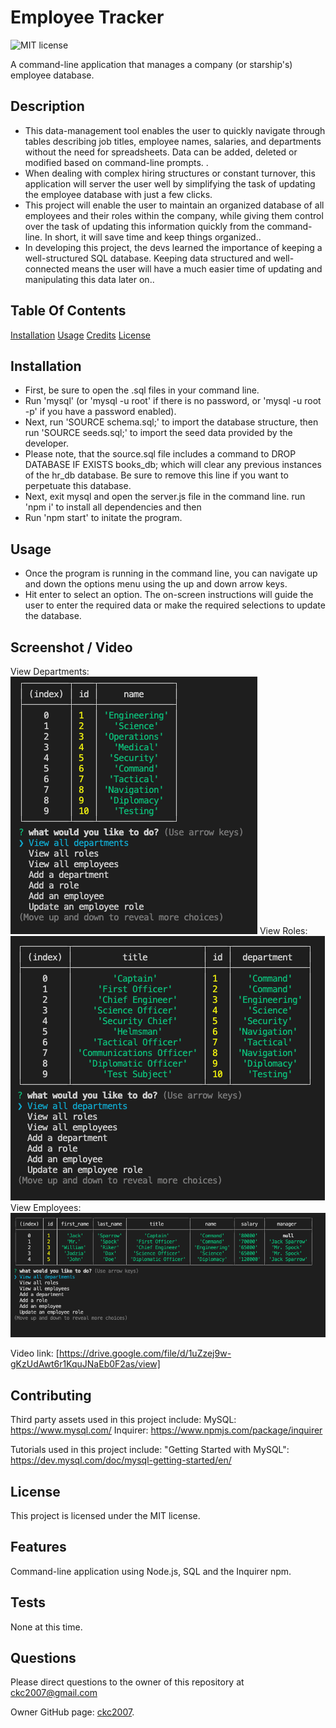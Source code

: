 # Employee Tracker

![MIT license](https://img.shields.io/badge/license-MIT-blue.svg)

A command-line application that manages a company (or starship's) employee database.

## Description

- This data-management tool enables the user to quickly navigate through tables describing job titles, employee names, salaries, and departments without the need for spreadsheets. Data can be added, deleted or modified based on command-line prompts. .
- When dealing with complex hiring structures or constant turnover, this application will server the user well by simplifying the task of updating the employee database with just a few clicks.
- This project will enable the user to maintain an organized database of all employees and their roles within the company, while giving them control over the task of updating this information quickly from the command-line. In short, it will save time and keep things organized..
- In developing this project, the devs learned the importance of keeping a well-structured SQL database. Keeping data structured and well-connected means the user will have a much easier time of updating and manipulating this data later on..

## Table Of Contents

[Installation](#installation)
[Usage](#usage)
[Credits](#credits)
[License](#license)

## Installation

- First, be sure to open the .sql files in your command line.
- Run 'mysql' (or 'mysql -u root' if there is no password, or 'mysql -u root -p' if you have a password enabled).
- Next, run 'SOURCE schema.sql;' to import the database structure, then run 'SOURCE seeds.sql;' to import the seed data provided by the developer.
- Please note, that the source.sql file includes a command to DROP DATABASE IF EXISTS books_db; which will clear any previous instances of the hr_db database. Be sure to remove this line if you want to perpetuate this database.
- Next, exit mysql and open the server.js file in the command line. run 'npm i' to install all dependencies and then
- Run 'npm start' to initate the program.

## Usage

- Once the program is running in the command line, you can navigate up and down the options menu using the up and down arrow keys.
- Hit enter to select an option. The on-screen instructions will guide the user to enter the required data or make the required selections to update the database.

## Screenshot / Video

View Departments:
![screenshot](./assets/screenshot-01.png)
View Roles:
![screenshot](./assets/screenshot-02.png)
View Employees:
![screenshot](./assets/screenshot-03.png)

Video link: [https://drive.google.com/file/d/1uZzej9w-gKzUdAwt6r1KquJNaEb0F2as/view]

## Contributing

Third party assets used in this project include:
MySQL: https://www.mysql.com/
Inquirer: https://www.npmjs.com/package/inquirer

Tutorials used in this project include:
"Getting Started with MySQL": https://dev.mysql.com/doc/mysql-getting-started/en/

## License

This project is licensed under the MIT license.

## Features

Command-line application using Node.js, SQL and the Inquirer npm.

## Tests

None at this time.

## Questions

Please direct questions to the owner of this repository at ckc2007@gmail.com

Owner GitHub page:
[ckc2007](https://github.com/ckc2007).
